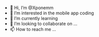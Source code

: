 - 👋 Hi, I’m @Xponemm
- 👀 I’m interested in the mobile app coding
- 🌱 I’m currently learning 
- 💞️ I’m looking to collaborate on ...
- 📫 How to reach me ...

<!---
Xponemm/Xponemm is a ✨ special ✨ repository because its `README.md` (this file) appears on your GitHub profile.
You can click the Preview link to take a look at your changes.
--->
